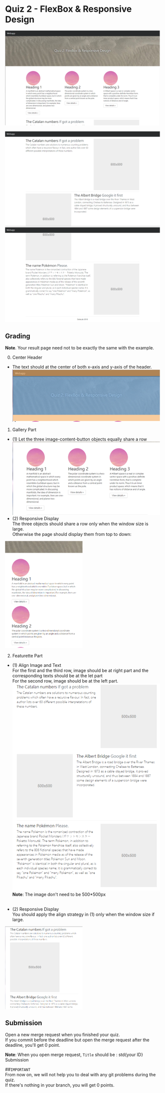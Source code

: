 # Quiz 2 - FlexBox & Responsive Design
![header](./readmeImgs/result_1.png)<br /><br />
![footer](./readmeImgs/result_2.png)<br />
![footer](./readmeImgs/result_3.png)<br />
## Grading

<b>Note</b>. Your result page need not to be exactly the same with the example.

0. Center Header<br />
  * The text should at the center of both x-axis and y-axis of the header. <br />
![Center Header](./readmeImgs/prob0.png)<br />

1. Gallery Part<br />
  * (1) Let the three image-content-button objects equally share a row<br />
![Sharing a row](./readmeImgs/prob1_1.png)
  * (2) Responsive Display<br />
  The three objects should share a row only when the window size is large.<br />
  Otherwise the page should display them from top to down: <br />
<img src="./readmeImgs/prob1_22.png" width="50%">

2. Featurette Part<br />
  * (1) Align Image and Text<br />
  For the first and the third row, image should be at right part and the corresponding texts should be at the let part<br />
  For the second row, image should be at the left part.<br />
![Align Image and Text](./readmeImgs/prob2_1.png) <br />
<b>Note</b>: The image don't need to be 500*500px <br /><br />

  * (2) Responsive Display<br />
  You should apply the align strategy in (1) only when the window size if large.<br />
  <img src="./readmeImgs/prob2_2.png" width="50%">

## Submission
Open a new merge request when you finished your quiz. <br />
If you commit before the deadline but open the merge request after the deadline, you'll get 0 point.<br />

<b>Note</b>: When you open merge request, `Title` should be : std{your ID} Submission

##`IMPORTANT`<br />
From now on, we will not help you to deal with any git problems during the quiz.<br />
If there's nothing in your branch, you will get 0 points.